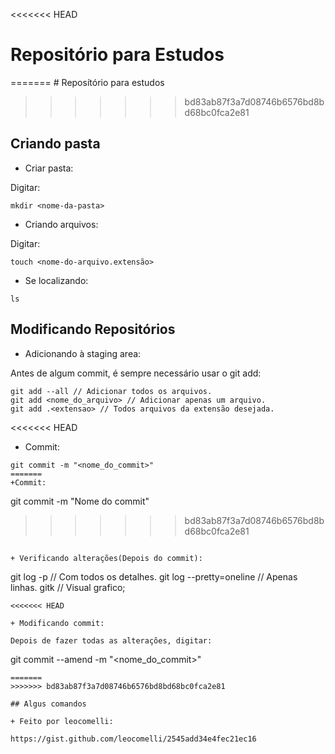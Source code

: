 <<<<<<< HEAD
# Repositório para Estudos
=======
﻿# Reposítório para estudos
>>>>>>> bd83ab87f3a7d08746b6576bd8bd68bc0fca2e81
## Criando pasta

+ Criar pasta:

Digitar:

```
mkdir <nome-da-pasta>
```

+ Criando arquivos:

Digitar:

```
touch <nome-do-arquivo.extensão>
```

+ Se localizando:

```
ls
```

## Modificando Repositórios

+ Adicionando à staging area:

Antes de algum commit, é sempre necessário usar o git add:

```
git add --all // Adicionar todos os arquivos.
git add <nome_do_arquivo> // Adicionar apenas um arquivo.
git add .<extensao> // Todos arquivos da extensão desejada.
```

<<<<<<< HEAD
+ Commit:

```
git commit -m "<nome_do_commit>"
=======
+Commit:

```
git commit -m "Nome do commit"
>>>>>>> bd83ab87f3a7d08746b6576bd8bd68bc0fca2e81
```

+ Verificando alterações(Depois do commit):

```
git log -p // Com todos os detalhes.
git log --pretty=oneline // Apenas linhas.
gitk // Visual grafico;
```
<<<<<<< HEAD

+ Modificando commit:

Depois de fazer todas as alterações, digitar:

```
git commit --amend -m "<nome_do_commit>"
```
=======
>>>>>>> bd83ab87f3a7d08746b6576bd8bd68bc0fca2e81

## Algus comandos

+ Feito por leocomelli:

https://gist.github.com/leocomelli/2545add34e4fec21ec16

